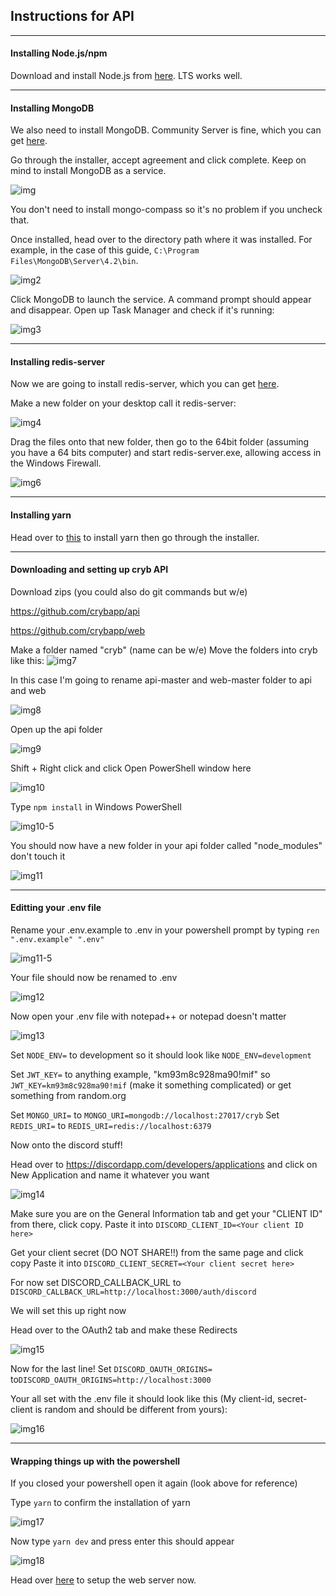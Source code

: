 ## Instructions for API
-------------------------------------------------------------------------------------
#### Installing Node.js/npm

Download and install Node.js from [here](https://nodejs.org/en/). LTS works well.

-------------------------------------------------------------------------------------
#### Installing MongoDB

We also need to install MongoDB. Community Server is fine, which you can get [here](https://www.mongodb.com/download-center/community).

Go through the installer, accept agreement and click complete. Keep on mind to install MongoDB as a service.

![img](https://i.imgur.com/QuiMM1n.png)

You don't need to install mongo-compass so it's no problem if you uncheck that.

Once installed, head over to the directory path where it was installed. For example, in the case of this guide, `C:\Program Files\MongoDB\Server\4.2\bin`.

![img2](https://i.imgur.com/L8FqBj1.png)

Click MongoDB to launch the service. A command prompt should appear and disappear.
Open up Task Manager and check if it's running:

![img3](https://i.imgur.com/0An6wIn.png)

-------------------------------------------------------------------------------------
#### Installing redis-server

Now we are going to install redis-server, which you can get [here](https://github.com/downloads/dmajkic/redis/redis-2.4.5-win32-win64.zip).

Make a new folder on your desktop call it redis-server:

![img4](https://i.imgur.com/ONM4pMm.png)

Drag the files onto that new folder, then go to the 64bit folder (assuming you have a 64 bits computer)
and start redis-server.exe, allowing access in the Windows Firewall.

![img6](https://i.imgur.com/NRJbua3.png)

-------------------------------------------------------------------------------------
#### Installing yarn

Head over to [this](https://yarnpkg.com/latest.msi) to install yarn then go through the installer.


-------------------------------------------------------------------------------------
#### Downloading and setting up cryb API

Download zips (you could also do git commands but w/e)

https://github.com/crybapp/api

https://github.com/crybapp/web

Make a folder named "cryb" (name can be w/e)
Move the folders into cryb like this: ![img7](https://i.imgur.com/nMEVyUu.png)

In this case I'm going to rename api-master and web-master folder to api and web 

![img8](https://i.imgur.com/e9cRdXe.png)

Open up the api folder

![img9](https://i.imgur.com/pRDaiHT.png)

Shift + Right click and click Open PowerShell window here

![img10](https://i.imgur.com/XnTQnZm.png)

Type `npm install` in Windows PowerShell

![img10-5](https://i.imgur.com/9yr6j98.png)

You should now have a new folder in your api folder called "node_modules" don't touch it

![img11](https://i.imgur.com/wVnEoho.png)


-------------------------------------------------------------------------------------
#### Editting your .env file

Rename your .env.example to .env in your powershell prompt by typing `ren ".env.example" ".env"`

![img11-5](https://i.imgur.com/KIWP2R9.png)

Your file should now be renamed to .env

![img12](https://i.imgur.com/EKpEnBE.png)

Now open your .env file with notepad++ or notepad doesn't matter

![img13](https://i.imgur.com/DHbJ57m.png)

Set `NODE_ENV=` to development so it should look like `NODE_ENV=development`

Set `JWT_KEY=` to anything example, "km93m8c928ma90!mif" so `JWT_KEY=km93m8c928ma90!mif` (make it something complicated) or get something from random.org

Set `MONGO_URI=` to `MONGO_URI=mongodb://localhost:27017/cryb`
Set `REDIS_URI=` to `REDIS_URI=redis://localhost:6379`

Now onto the discord stuff!

Head over to https://discordapp.com/developers/applications and click on New Application and name it whatever you want

![img14](https://i.imgur.com/tZ1m6Ba.png)

Make sure you are on the General Information tab and get your "CLIENT ID" from there, click copy.
Paste it into `DISCORD_CLIENT_ID=<Your client ID here>`
  
Get your client secret (DO NOT SHARE!!) from the same page and click copy
Paste it into `DISCORD_CLIENT_SECRET=<Your client secret here> `
  
For now set DISCORD_CALLBACK_URL to
`DISCORD_CALLBACK_URL=http://localhost:3000/auth/discord`

We will set this up right now

Head over to the OAuth2 tab and make these Redirects

![img15](https://i.imgur.com/ZpZOdka.png)

Now for the last line! 
Set `DISCORD_OAUTH_ORIGINS=` to`DISCORD_OAUTH_ORIGINS=http://localhost:3000`

Your all set with the .env file it should look like this (My client-id, secret-client is random and should be different from yours):

![img16](https://i.imgur.com/bkMMeEV.png)

-------------------------------------------------------------------------------------
#### Wrapping things up with the powershell

If you closed your powershell open it again (look above for reference)

Type `yarn` to confirm the installation of yarn

![img17](https://i.imgur.com/4N50QVz.png)

Now type `yarn dev` and press enter this should appear

![img18](https://i.imgur.com/NeRqPqB.png)

Head over [here](02-web.md) to setup the web server now.
